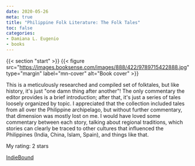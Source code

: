 ```yaml
---
date: 2020-05-26
meta: true
title: "Philippine Folk Literature: The Folk Tales"
toc: false
categories:
- Damiana L. Eugenio
- books
---
```


{{< section "start" >}}
{{< figure src="https://images.booksense.com/images/888/422/9789715422888.jpg" type="margin" label="mn-cover" alt="Book cover" >}}

This is a meticulously researched and compiled set of folktales, but like history, it's just "one damn thing after another"! The only commentary the editor provides is a brief introduction; after that, it's just a series of tales loosely organized by topic. I appreciated that the collection included tales from all over the Philippine archipelago, but without further commentary, that dimension was mostly lost on me. I would have loved some commentary between each story, talking about regional traditions, which stories can clearly be traced to other cultures that influenced the Philippines (India, China, Islam, Spain), and things like that. 

My rating: 2 stars  

[IndieBound](https://www.indiebound.org/book/9789715422888)
